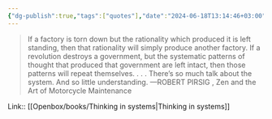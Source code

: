 ```yaml
---
{"dg-publish":true,"tags":["quotes"],"date":"2024-06-18T13:14:46+03:00","title":"rationality will simply produce another factory","modified_at":"2024-09-18T16:00:35+03:00","aliases":"rationality will simply produce another factory","dg-path":"/quotes/202406181314.md","permalink":"/quotes/202406181314/","dgPassFrontmatter":true}
---
```



> If a factory is torn down but the rationality which produced it is left standing, then that rationality will simply produce another factory. If a revolution destroys a government, but the systematic patterns of thought that produced that government are left intact, then those patterns will repeat themselves. . . . There’s so much talk about the system. And so little understanding.
—ROBERT PIRSIG , Zen and the Art of Motorcycle Maintenance

Link:: [[Openbox/books/Thinking in systems|Thinking in systems]]
